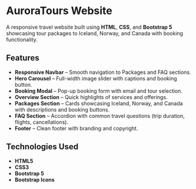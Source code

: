 # AuroraTours Website

A responsive travel website built using **HTML**, **CSS**, and **Bootstrap 5** showcasing tour packages to Iceland, Norway, and Canada with booking functionality.

##  Features
- **Responsive Navbar** – Smooth navigation to Packages and FAQ sections.
- **Hero Carousel** – Full-width image slider with captions and booking button.
- **Booking Modal** – Pop-up booking form with email and tour selection.
- **Overview Section** – Quick highlights of services and offerings.
- **Packages Section** – Cards showcasing Iceland, Norway, and Canada with descriptions and booking buttons.
- **FAQ Section** – Accordion with common travel questions (trip duration, flights, cancellations).
- **Footer** – Clean footer with branding and copyright.

## Technologies Used
- **HTML5**
- **CSS3**
- **Bootstrap 5**
- **Bootstrap Icons**




